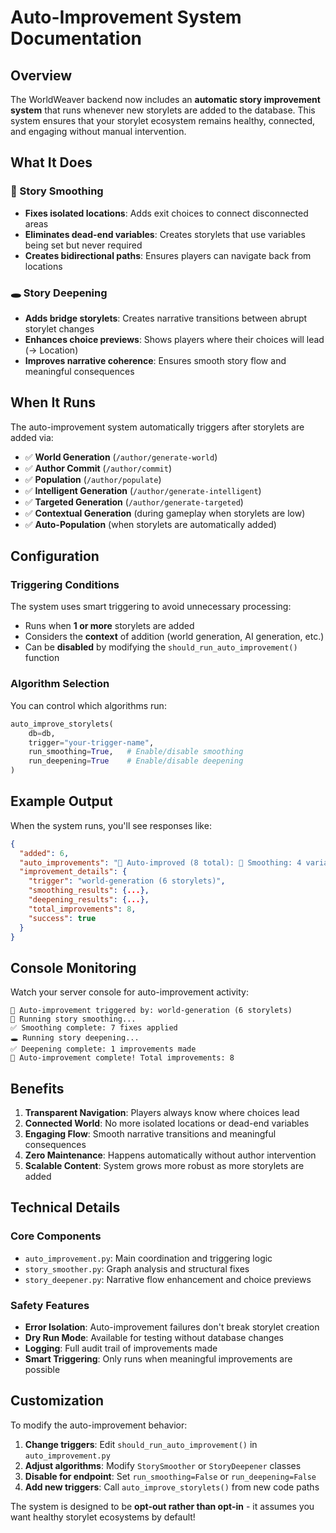# Auto-Improvement System Documentation

## Overview

The WorldWeaver backend now includes an **automatic story improvement system** that runs whenever new storylets are added to the database. This system ensures that your storylet ecosystem remains healthy, connected, and engaging without manual intervention.

## What It Does

### 🔧 Story Smoothing
- **Fixes isolated locations**: Adds exit choices to connect disconnected areas
- **Eliminates dead-end variables**: Creates storylets that use variables being set but never required
- **Creates bidirectional paths**: Ensures players can navigate back from locations

### 🕳️ Story Deepening  
- **Adds bridge storylets**: Creates narrative transitions between abrupt storylet changes
- **Enhances choice previews**: Shows players where their choices will lead (→ Location)
- **Improves narrative coherence**: Ensures smooth story flow and meaningful consequences

## When It Runs

The auto-improvement system automatically triggers after storylets are added via:

- ✅ **World Generation** (`/author/generate-world`)
- ✅ **Author Commit** (`/author/commit`) 
- ✅ **Population** (`/author/populate`)
- ✅ **Intelligent Generation** (`/author/generate-intelligent`)
- ✅ **Targeted Generation** (`/author/generate-targeted`)
- ✅ **Contextual Generation** (during gameplay when storylets are low)
- ✅ **Auto-Population** (when storylets are automatically added)

## Configuration

### Triggering Conditions
The system uses smart triggering to avoid unnecessary processing:
- Runs when **1 or more** storylets are added
- Considers the **context** of addition (world generation, AI generation, etc.)
- Can be **disabled** by modifying the `should_run_auto_improvement()` function

### Algorithm Selection
You can control which algorithms run:
```python
auto_improve_storylets(
    db=db,
    trigger="your-trigger-name",
    run_smoothing=True,   # Enable/disable smoothing
    run_deepening=True    # Enable/disable deepening
)
```

## Example Output

When the system runs, you'll see responses like:
```json
{
  "added": 6,
  "auto_improvements": "🤖 Auto-improved (8 total): 🔧 Smoothing: 4 variable storylets, 3 return paths | 🕳️ Deepening: choice previews updated",
  "improvement_details": {
    "trigger": "world-generation (6 storylets)",
    "smoothing_results": {...},
    "deepening_results": {...},
    "total_improvements": 8,
    "success": true
  }
}
```

## Console Monitoring

Watch your server console for auto-improvement activity:
```
🤖 Auto-improvement triggered by: world-generation (6 storylets)
🔧 Running story smoothing...
✅ Smoothing complete: 7 fixes applied
🕳️ Running story deepening...
✅ Deepening complete: 1 improvements made
🎉 Auto-improvement complete! Total improvements: 8
```

## Benefits

1. **Transparent Navigation**: Players always know where choices lead
2. **Connected World**: No more isolated locations or dead-end variables  
3. **Engaging Flow**: Smooth narrative transitions and meaningful consequences
4. **Zero Maintenance**: Happens automatically without author intervention
5. **Scalable Content**: System grows more robust as more storylets are added

## Technical Details

### Core Components
- `auto_improvement.py`: Main coordination and triggering logic
- `story_smoother.py`: Graph analysis and structural fixes
- `story_deepener.py`: Narrative flow enhancement and choice previews

### Safety Features
- **Error Isolation**: Auto-improvement failures don't break storylet creation
- **Dry Run Mode**: Available for testing without database changes
- **Logging**: Full audit trail of improvements made
- **Smart Triggering**: Only runs when meaningful improvements are possible

## Customization

To modify the auto-improvement behavior:

1. **Change triggers**: Edit `should_run_auto_improvement()` in `auto_improvement.py`
2. **Adjust algorithms**: Modify `StorySmoother` or `StoryDeepener` classes
3. **Disable for endpoint**: Set `run_smoothing=False` or `run_deepening=False`
4. **Add new triggers**: Call `auto_improve_storylets()` from new code paths

The system is designed to be **opt-out rather than opt-in** - it assumes you want healthy storylet ecosystems by default!

